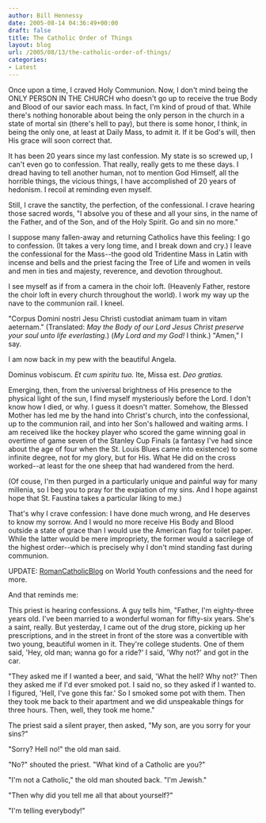 ```yaml
---
author: Bill Hennessy
date: 2005-08-14 04:36:49+00:00
draft: false
title: The Catholic Order of Things
layout: blog
url: /2005/08/13/the-catholic-order-of-things/
categories:
- Latest
---
```


Once upon a time, I craved Holy Communion.  Now, I don't mind being the ONLY PERSON IN THE CHURCH who doesn't go up to receive the true Body and Blood of our savior each mass.  In fact, I'm kind of proud of that.  While there's nothing honorable about being the only person in the church in a state of mortal sin (there's hell to pay), but there is some honor, I think, in being the only one, at least at Daily Mass, to admit it.  If it be God's will,  then His grace will soon correct that.

It has been 20 years since my last confession.  My state is so screwed up, I can't even go to confession.  That really, really gets to me these days.  I dread having to tell another human, not to mention God Himself, all the horrible things, the vicious things, I have accomplished of 20 years of hedonism.  I recoil at reminding even myself.

Still, I crave the sanctity, the perfection, of the confessional.  I crave hearing those sacred words, "I absolve you of these and all your sins, in the name of the Father, and of the Son, and of the Holy Spirit.  Go and sin no more."

I suppose many fallen-away and returning Catholics have this feeling:  I go to confession.  (It takes a very long time, and I break down and cry.)  I leave the confessional for the Mass--the good old Tridentine Mass in Latin with incense and bells and the priest facing the Tree of Life and women in veils and men in ties and majesty, reverence, and devotion throughout.

I see myself as if from a camera in the choir loft.  (Heavenly Father, restore the choir loft in every church throughout the world).  I work my way up the nave to the communion rail.  I kneel.

"Corpus Domini nostri Jesu Christi custodiat animam tuam in vitam aeternam."  (Translated:  _May the Body of our Lord Jesus Christ preserve your soul unto life everlasting_.)
(_My Lord and my God!_ I think.)
"Amen," I say.

I am now back in my pew with the beautiful Angela.

Dominus vobiscum.
_Et cum spiritu tuo._
Ite, Missa est.
_Deo gratias._

Emerging, then, from the universal brightness of His presence to the physical light of the sun, I find myself mysteriously before the Lord.  I don't know how I died, or why.   I guess it doesn't matter.  Somehow, the Blessed Mother has led me by the hand into Christ's church, into the confessional, up to the communion rail, and into her Son's hallowed and waiting arms.  I am received like the hockey player who scored the game winning goal in overtime of game seven of the Stanley Cup Finals (a fantasy I've had since about the age of four when the St. Louis Blues came into existence)  to some infinite degree, not for my glory, but for His.  What He did on the cross worked--at least for the one sheep that had wandered from the herd.

(Of couse, I'm then purged in a particularly unique and painful way for many millenia, so I beg you to pray for the expiation of my sins.  And I hope against hope that St. Faustina takes a particular liking to me.)

That's why I crave confession:  I have done much wrong, and He deserves to know my sorrow.  And I would no more receive His Body and Blood outside a state of grace than I would use the American flag for toilet paper.  While the latter would be mere impropriety, the former would a sacrilege of the highest order--which is precisely why I don't mind standing fast during communion.

UPDATE:  [RomanCatholicBlog](https://romancatholicblog.typepad.com/roman_catholic_blog/2005/08/thats_a_lot_of_.html) on World Youth confessions and the need for more.


And that reminds me:

This priest is hearing confessions.  A guy tells him, "Father, I'm eighty-three years old.  I've been married to a wonderful woman for fifty-six years.  She's a saint, really.  But yesterday, I came out of the drug store, picking up her prescriptions, and in the street in front of the store was a convertible with two young, beautiful women in it.  They're college students.  One of them said, 'Hey, old man; wanna go for a ride?'  I said, 'Why not?' and got in the car.

"They asked me if I wanted a beer, and said, 'What the hell?  Why not?'  Then they asked me if I'd ever smoked pot.  I said no, so they asked if I wanted to.  I figured, 'Hell, I've gone this far.' So I smoked some pot with them.  Then they took me back to their apartment and we did unspeakable things for three hours.  Then, well, they took me home."

The priest said a silent prayer, then asked, "My son, are you sorry for your sins?"

"Sorry?  Hell no!" the old man said.

"No?" shouted the priest.  "What kind of a Catholic are you?"

"I'm not a Catholic," the old man shouted back.  "I'm Jewish."

"Then why did you tell me all that about yourself?"

"I'm telling everybody!"











